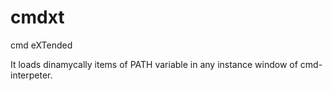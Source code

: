 # cmdxt

cmd eXTended

It loads dinamycally items of PATH variable in any instance window of cmd-interpeter.
